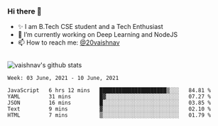 ### Hi there 👋

<!--
**vaishnav-197/vaishnav-197** is a ✨ _special_ ✨ repository because its `README.md` (this file) appears on your GitHub profile.

Here are some ideas to get you started:
-->

- ✨ I am B.Tech CSE student and a Tech Enthusiast
- 🔭 I’m currently working on Deep Learning and NodeJS
- 📫 How to reach me: [@20vaishnav](https://twitter.com/20vaishnav)


<img src="https://github.com/vaishnav-197/vaishnav-197/blob/main/images/stat.svg" alt=""/>


![vaishnav's github stats](https://github-readme-stats.vercel.app/api?username=vaishnav-197&show_icons=true&theme=dark&count_private=true)



<!--START_SECTION:waka-->
```text
Week: 03 June, 2021 - 10 June, 2021

JavaScript   6 hrs 12 mins   █████████████████████▒░░░   84.81 % 
YAML         31 mins         █▓░░░░░░░░░░░░░░░░░░░░░░░   07.27 % 
JSON         16 mins         █░░░░░░░░░░░░░░░░░░░░░░░░   03.85 % 
Text         9 mins          ▓░░░░░░░░░░░░░░░░░░░░░░░░   02.10 % 
HTML         7 mins          ▒░░░░░░░░░░░░░░░░░░░░░░░░   01.79 % 
```
<!--END_SECTION:waka-->
